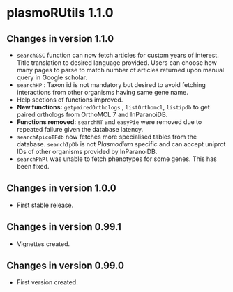 # plasmoRUtils 1.1.0


## Changes in version 1.1.0

-   `searchGSC` function can now fetch articles for custom years of interest. Title translation to desired language provided. Users can choose how many pages to parse to match number of articles returned upon manual query in Google scholar.
-   `searchHP` : Taxon id is not mandatory but desired to avoid fetching interactions from other organisms having same gene name.
-   Help sections of functions improved.
-   **New functions:** `getpairedOrthologs` , `listOrthomcl`, `listipdb` to get paired orthologs from OrthoMCL 7 and InParanoiDB.
-   **Functions removed:** `searchMT` and `easyPie` were removed due to repeated failure given the database latency.
-   `searchApicoTFdb` now fetches more specialised tables from the database. `searchIpDb` is not *Plasmodium* specific and can accept uniprot IDs of other organisms provided by InParanoiDB.
-   `searchPhPl` was unable to fetch phenotypes for some genes. This has been fixed.

## Changes in version 1.0.0

-   First stable release.

## Changes in version 0.99.1

-   Vignettes created.

## Changes in version 0.99.0

-   First version created.
